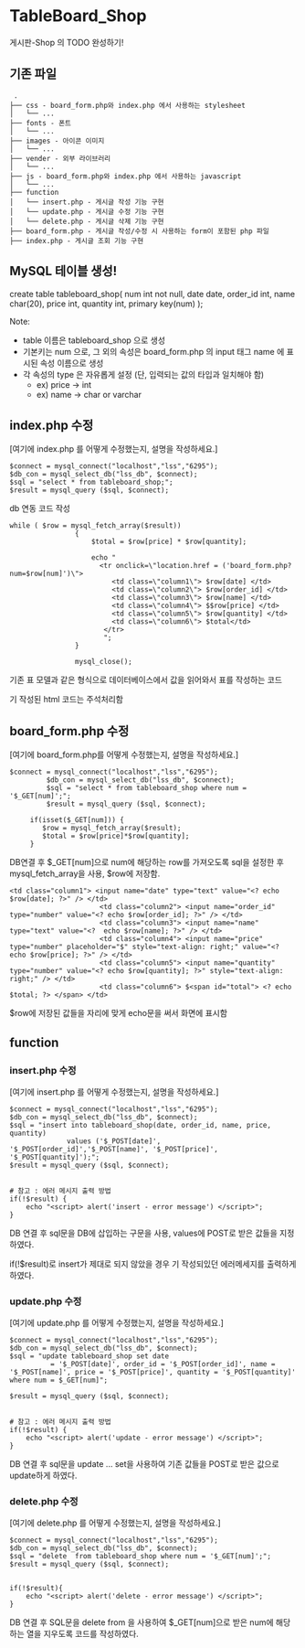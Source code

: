 # TableBoard_Shop
게시판-Shop 의 TODO 완성하기!

## 기존 파일
```
 .
├── css - board_form.php와 index.php 에서 사용하는 stylesheet
│   └── ...
├── fonts - 폰트
│   └── ...
├── images - 아이콘 이미지
│   └── ...
├── vender - 외부 라이브러리
│   └── ...
├── js - board_form.php와 index.php 에서 사용하는 javascript
│   └── ...
├── function
│   └── insert.php - 게시글 작성 기능 구현
│   └── update.php - 게시글 수정 기능 구현
│   └── delete.php - 게시글 삭제 기능 구현
├── board_form.php - 게시글 작성/수정 시 사용하는 form이 포함된 php 파일
├── index.php - 게시글 조회 기능 구현
```

## MySQL 테이블 생성!

create table tableboard_shop(
num int not null,
date date,
order_id int,
name char(20),
price int,
quantity int,
primary key(num)
);

Note: 
- table 이름은 tableboard_shop 으로 생성
- 기본키는 num 으로, 그 외의 속성은 board_form.php 의 input 태그 name 에 표시된 속성 이름으로 생성
- 각 속성의 type 은 자유롭게 설정 (단, 입력되는 값의 타입과 일치해야 함)
    - ex) price -> int
    - ex) name -> char or varchar
    
## index.php 수정
[여기에 index.php 를 어떻게 수정했는지, 설명을 작성하세요.]


    $connect = mysql_connect("localhost","lss","6295");
    $db_con = mysql_select_db("lss_db", $connect);
    $sql = "select * from tableboard_shop;";
    $result = mysql_query ($sql, $connect);
db 연동 코드 작성

    while ( $row = mysql_fetch_array($result))
                    {
                        $total = $row[price] * $row[quantity];
                     
                        echo "
                          <tr onclick=\"location.href = ('board_form.php?num=$row[num]')\">
                             <td class=\"column1\"> $row[date] </td>
                             <td class=\"column2\"> $row[order_id] </td>
                             <td class=\"column3\"> $row[name] </td>
                             <td class=\"column4\"> $$row[price] </td>
                             <td class=\"column5\"> $row[quantity] </td>
                             <td class=\"column6\"> $total</td>
                           </tr>
                           ";
                    }

                    mysql_close();
기존 표 모델과 같은 형식으로 데이터베이스에서 값을 읽어와서 표를 작성하는 코드

 기 작성된 html 코드는 주석처리함
## board_form.php 수정
[여기에 board_form.php를 어떻게 수정했는지, 설명을 작성하세요.]

    $connect = mysql_connect("localhost","lss","6295");
             $db_con = mysql_select_db("lss_db", $connect);
             $sql = "select * from tableboard_shop where num = '$_GET[num]';";
             $result = mysql_query ($sql, $connect);
         
         if(isset($_GET[num])) {
            $row = mysql_fetch_array($result);
            $total = $row[price]*$row[quantity];
         }
DB연결 후 $_GET[num]으로 num에 해당하는 row를 가져오도록 sql을 설정한 후 mysql_fetch_array을 사용, $row에 저장함.

    <td class="column1"> <input name="date" type="text" value="<? echo $row[date]; ?>" /> </td>
                          <td class="column2"> <input name="order_id" type="number" value="<? echo $row[order_id]; ?>" /> </td>
                          <td class="column3"> <input name="name" type="text" value="<?  echo $row[name]; ?>" /> </td>
                          <td class="column4"> <input name="price" type="number" placeholder="$" style="text-align: right;" value="<? echo $row[price]; ?>" /> </td>
                          <td class="column5"> <input name="quantity" type="number" value="<? echo $row[quantity]; ?>" style="text-align: right;" /> </td>
                          <td class="column6"> $<span id="total"> <? echo $total; ?> </span> </td> 
                          
$row에 저장된 값들을 자리에 맞게 echo문을 써서 화면에 표시함
## function
### insert.php 수정
[여기에 insert.php 를 어떻게 수정했는지, 설명을 작성하세요.]

    $connect = mysql_connect("localhost","lss","6295");
    $db_con = mysql_select_db("lss_db", $connect);
    $sql = "insert into tableboard_shop(date, order_id, name, price, quantity) 
                  values ('$_POST[date]', '$_POST[order_id]','$_POST[name]', '$_POST[price]', '$_POST[quantity]');";
    $result = mysql_query ($sql, $connect);
    
    
    # 참고 : 에러 메시지 출력 방법
    if(!$result) {
        echo "<script> alert('insert - error message') </script>";
    }
    
DB 연결 후 sql문을 DB에 삽입하는 구문을 사용, values에 POST로 받은 값들을 지정하였다.

if(!$result)로 insert가 제대로 되지 않았을 경우 기 작성되있던 에러메세지를 출력하게 하였다.
### update.php 수정
[여기에 update.php 를 어떻게 수정했는지, 설명을 작성하세요.]

    $connect = mysql_connect("localhost","lss","6295");
    $db_con = mysql_select_db("lss_db", $connect);
    $sql = "update tableboard_shop set date 
              = '$_POST[date]', order_id = '$_POST[order_id]', name = '$_POST[name]', price = '$_POST[price]', quantity = '$_POST[quantity]' where num = $_GET[num]";
    
    $result = mysql_query ($sql, $connect);
    
    
    # 참고 : 에러 메시지 출력 방법
    if(!$result) {
        echo "<script> alert('update - error message') </script>";
    }
    
DB 연결 후 sql문을 update ... set을 사용하여 기존 값들을 POST로 받은 값으로 update하게 하였다.
### delete.php 수정
[여기에 delete.php 를 어떻게 수정했는지, 설명을 작성하세요.]

    $connect = mysql_connect("localhost","lss","6295");
    $db_con = mysql_select_db("lss_db", $connect);
    $sql = "delete  from tableboard_shop where num = '$_GET[num]';";
    $result = mysql_query ($sql, $connect);
    
    
    if(!$result){
        echo "<script> alert('delete - error message') </script>";
    }

DB 연결 후 SQL문을 delete from 을 사용하여 $_GET[num]으로 받은 num에 해당하는 열을 지우도록 코드를 작성하였다.